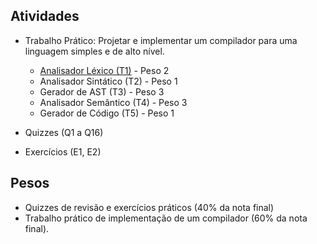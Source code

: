 ## Atividades

* Trabalho Prático:  Projetar e implementar um compilador para uma linguagem simples e de alto nível.
   * [Analisador Léxico (T1)](./t1.md) - Peso 2
   * Analisador Sintático (T2) - Peso 1
   * Gerador de AST (T3) - Peso 3
   * Analisador Semântico (T4) - Peso 3
   * Gerador de Código (T5) - Peso 1

* Quizzes (Q1 a Q16)
* Exercícios (E1, E2)

## Pesos

* Quizzes de revisão e exercícios práticos (40% da nota final)
* Trabalho prático de implementação de um compilador (60% da nota final). 
